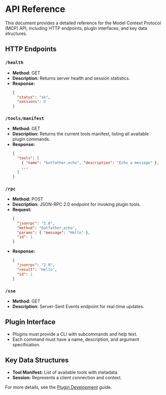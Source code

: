 # API Reference

This document provides a detailed reference for the Model Context Protocol (MCP) API, including HTTP endpoints, plugin interfaces, and key data structures.

## HTTP Endpoints

### `/health`
- **Method:** GET
- **Description:** Returns server health and session statistics.
- **Response:**
  ```json
  {
    "status": "ok",
    "sessions": 0
  }
  ```

### `/tools/manifest`
- **Method:** GET
- **Description:** Returns the current tools manifest, listing all available plugin commands.
- **Response:**
  ```json
  {
    "tools": [
      { "name": "botfather.echo", "description": "Echo a message" },
      ...
    ]
  }
  ```

### `/rpc`
- **Method:** POST
- **Description:** JSON-RPC 2.0 endpoint for invoking plugin tools.
- **Request:**
  ```json
  {
    "jsonrpc": "2.0",
    "method": "botfather.echo",
    "params": { "message": "Hello" },
    "id": 1
  }
  ```
- **Response:**
  ```json
  {
    "jsonrpc": "2.0",
    "result": "Hello",
    "id": 1
  }
  ```

### `/sse`
- **Method:** GET
- **Description:** Server-Sent Events endpoint for real-time updates.

## Plugin Interface
- Plugins must provide a CLI with subcommands and help text.
- Each command must have a name, description, and argument specification.

## Key Data Structures
- **Tool Manifest:** List of available tools with metadata.
- **Session:** Represents a client connection and context.

For more details, see the [Plugin Development](plugin-development.md) guide. 